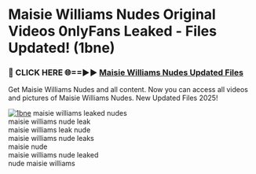 # Maisie Williams Nudes Original Videos 0nlyFans Leaked - Files Updated! (1bne)

<h3>🔴 CLICK HERE 🌐==►► <a href="https://tinyurl.com/4mcuefdz" rel="nofollow">Maisie Williams Nudes Updated Files</a></h3>

Get Maisie Williams Nudes and all content. Now you can access all videos and pictures of Maisie Williams Nudes. New Updated Files 2025!

[![1bne](https://i.imgur.com/StAQSOY.gif)](https://tinyurl.com/4mcuefdz)
maisie williams leaked nudes<br>
maisie williams nude leak<br>
maisie williams leak nude<br>
maisie williams nude leaks<br>
maisie nude<br>
maisie williams nude leaked<br>
nude maisie williams